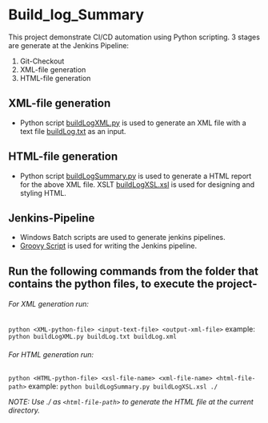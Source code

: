 # Build_log_Summary
This project demonstrate CI/CD automation using Python scripting.
3 stages are generate at the Jenkins Pipeline:
1. Git-Checkout
2. XML-file generation
3. HTML-file generation

## XML-file generation
* Python script [buildLogXML.py](https://github.com/twinkle-das/Build_log_Summary/blob/master/buildLogXML.py) is used to generate an XML file with a 
text file [buildLog.txt](https://github.com/twinkle-das/Build_log_Summary/blob/master/buildLog.txt) as an input.

## HTML-file generation
* Python script [buildLogSummary.py](https://github.com/twinkle-das/Build_log_Summary/blob/master/buildLogSummary.py) is used to generate a HTML report for the above XML file. 
XSLT [buildLogXSL.xsl](https://github.com/twinkle-das/Build_log_Summary/blob/master/buildLogXSL.xsl) is used for designing and styling HTML.

## Jenkins-Pipeline
* Windows Batch scripts are used to generate jenkins pipelines.
* [Groovy Script](https://github.com/twinkle-das/Build_log_Summary/blob/master/build_log_summary_pipeline_script.txt) is used for writing the Jenkins pipeline.

## Run the following commands from the folder that contains the python files, to execute the project-
###### For XML generation run:
`python <XML-python-file> <input-text-file> <output-xml-file>`
example: `python buildLogXML.py buildLog.txt buildLog.xml`

###### For HTML generation run:
`python <HTML-python-file> <xsl-file-name> <xml-file-name> <html-file-path>`
example: `python buildLogSummary.py buildLogXSL.xsl ./`

*NOTE: Use ./ as `<html-file-path>` to generate the HTML file at the current directory.*
